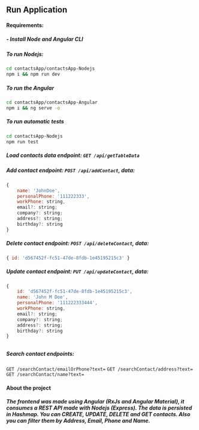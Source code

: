 ## Run Application

#### Requirements:
##### - Install Node and Angular CLI
####
##### To run Nodejs:
```bash
cd contactsApp/contactsApp-Nodejs
npm i && npm run dev
```

##### To run the Angular
```bash
cd contactsApp/contactsApp-Angular
npm i && ng serve -o
```

##### To run automatic tests
```bash
cd contactsApp-Nodejs
npm run test
```

##### Load contacts data endpoint: `GET /api/getTableData` 

##### Add contact endpoint: `POST /api/addContact`, data: 
``` js 
{
    name: 'JohnDoe',
    personalPhone: '111222333',
    workPhone: string,
    email?: string;
    company?: string;
    address?: string;
    birthday?: string
}
```

##### Delete contact endpoint: `POST /api/deleteContact`, data: 
```js
{ id: 'd567452f-fc51-47de-8fdb-1e45195215c3' }
```

##### Update contact endpoint: `PUT /api/updateContact`, data:
``` js 
{
    id: 'd567452f-fc51-47de-8fdb-1e45195215c3',
    name: 'John M Doe',
    personalPhone: '111222333444',
    workPhone: string,
    email?: string;
    company?: string;
    address?: string;
    birthday?: string
}
```
##
##### Search contact endpoints: 
`GET /searchContact/emailOrPhone?text=`
`GET /searchContact/address?text=`
`GET /searchContact/name?text=`

#### About the project
##### The frontend was made using Angular (RxJs and Angular Material), it consumes a REST API made with Nodejs (Express). The data is persisted in Hashmap. You can CREATE, UPDATE, DELETE and GET contacts. Also you can filter them by Address, Email, Phone and Name.

